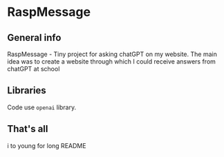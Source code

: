 # RaspMessage

## General info

RaspMessage - Tiny project for asking chatGPT on my website.
The main idea was to create a website through which I could receive answers from chatGPT at school

## Libraries

Code use `openai` library.

## That's all

i to young for long README
